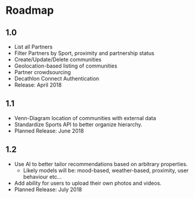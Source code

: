 # Roadmap

## 1.0
  * List all Partners
  * Filter Partners by Sport, proximity and partnership status
  * Create/Update/Delete communities
  * Geolocation-based listing of communities
  * Partner crowdsourcing
  * Decathlon Connect Authentication
  * Release: April 2018


## 1.1
  * Venn-Diagram location of communities with external data
  * Standardize Sports API to better organize hierarchy.
  * Planned Release: June 2018

## 1.2
  * Use AI to better tailor recommendations based on arbitrary properties.
      * Likely models will be: mood-based, weather-based, proximity, user
          behaviour etc...
  * Add ability for users to upload their own photos and videos.
  * Planned Release: July 2018
